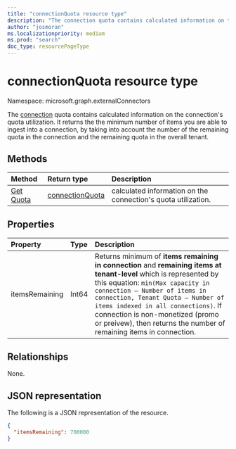 ```yaml
---
title: "connectionQuota resource type"
description: "The connection quota contains calculated information on the connection's quota utilization."
author: "josmoran"
ms.localizationpriority: medium
ms.prod: "search"
doc_type: resourcePageType
---
```


# connectionQuota resource type

Namespace: microsoft.graph.externalConnectors

The [connection](externalconnectors-externalconnection.md) quota contains calculated information on the connection's quota utilization. It returns the the minimum number of items you are able to ingest into a connection, by taking into account the number of the remaining quota in the connection and the remaining quota in the overall tenant.

## Methods
|Method|Return type|Description|
|:---|:---|:---|
| [Get Quota](../api/externalconnectors-connectionQuota-get.md) |[connectionQuota](../resources/externalconnectors-connectionQuota.md)| calculated information on the connection's quota utilization. |

## Properties
|Property|Type|Description|
|:---|:---|:---|
| itemsRemaining | Int64 | Returns minimum of **items remaining in connection** and **remaining items at tenant-level** which is represented by this equation: `min(Max capacity in connection – Number of items in connection, Tenant Quota – Number of items indexed in all connections)`. If connection is non-monetized (promo or preivew), then returns the number of remaining items in connection. |

## Relationships
None.

## JSON representation
The following is a JSON representation of the resource.
<!-- {
  "blockType": "resource",
  "keyProperty": "id",
  "@odata.type": "microsoft.graph.externalConnectors.schema",
  "openType": false
}
-->
``` json
{
  "itemsRemaining": 700000
}
```

